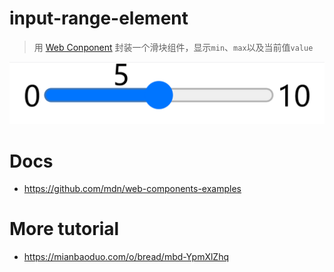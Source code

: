 # input-range-element
> 用 [Web Conponent](https://developer.mozilla.org/en-US/docs/Web/Web_Components) 封装一个滑块组件，显示`min`、`max`以及当前值`value`

![](./snapshot.png)

# Docs
- https://github.com/mdn/web-components-examples

# More tutorial
- https://mianbaoduo.com/o/bread/mbd-YpmXlZhq